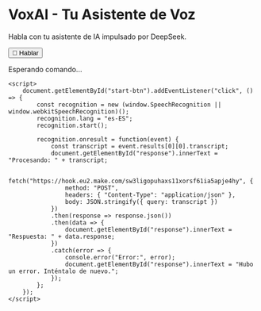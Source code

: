 
<html lang="es">
<head>
    <meta charset="UTF-8">
    <meta name="viewport" content="width=device-width, initial-scale=1.0">
    <title>VoxAI - Asistente de Voz</title>
    <link rel="stylesheet" href="styles.css">
</head>
<body>
    <div class="container">
        <h1>VoxAI - Tu Asistente de Voz</h1>
        <p>Habla con tu asistente de IA impulsado por DeepSeek.</p>
        <button id="start-btn">🎤 Hablar</button>
        <p id="response">Esperando comando...</p>
    </div>
    
    <script>
        document.getElementById("start-btn").addEventListener("click", () => {
            const recognition = new (window.SpeechRecognition || window.webkitSpeechRecognition)();
            recognition.lang = "es-ES";
            recognition.start();

            recognition.onresult = function(event) {
                const transcript = event.results[0][0].transcript;
                document.getElementById("response").innerText = "Procesando: " + transcript;
                
                fetch("https://hook.eu2.make.com/sw3ligopuhaxs11xorsf61ia5apje4hy", { 
                    method: "POST",
                    headers: { "Content-Type": "application/json" },
                    body: JSON.stringify({ query: transcript })
                })
                .then(response => response.json())
                .then(data => {
                    document.getElementById("response").innerText = "Respuesta: " + data.response;
                })
                .catch(error => {
                    console.error("Error:", error);
                    document.getElementById("response").innerText = "Hubo un error. Inténtalo de nuevo.";
                });
            };
        });
    </script>
</body>
</html>

